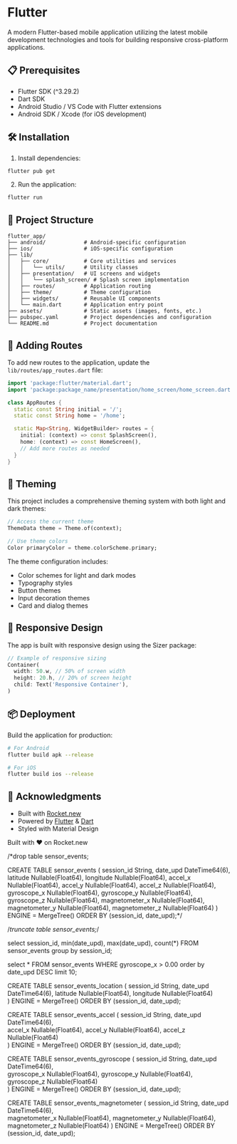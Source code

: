 # Flutter

A modern Flutter-based mobile application utilizing the latest mobile development technologies and tools for building responsive cross-platform applications.

## 📋 Prerequisites

- Flutter SDK (^3.29.2)
- Dart SDK
- Android Studio / VS Code with Flutter extensions
- Android SDK / Xcode (for iOS development)

## 🛠️ Installation

1. Install dependencies:
```bash
flutter pub get
```

2. Run the application:
```bash
flutter run
```

## 📁 Project Structure

```
flutter_app/
├── android/            # Android-specific configuration
├── ios/                # iOS-specific configuration
├── lib/
│   ├── core/           # Core utilities and services
│   │   └── utils/      # Utility classes
│   ├── presentation/   # UI screens and widgets
│   │   └── splash_screen/ # Splash screen implementation
│   ├── routes/         # Application routing
│   ├── theme/          # Theme configuration
│   ├── widgets/        # Reusable UI components
│   └── main.dart       # Application entry point
├── assets/             # Static assets (images, fonts, etc.)
├── pubspec.yaml        # Project dependencies and configuration
└── README.md           # Project documentation
```

## 🧩 Adding Routes

To add new routes to the application, update the `lib/routes/app_routes.dart` file:

```dart
import 'package:flutter/material.dart';
import 'package:package_name/presentation/home_screen/home_screen.dart';

class AppRoutes {
  static const String initial = '/';
  static const String home = '/home';

  static Map<String, WidgetBuilder> routes = {
    initial: (context) => const SplashScreen(),
    home: (context) => const HomeScreen(),
    // Add more routes as needed
  }
}
```

## 🎨 Theming

This project includes a comprehensive theming system with both light and dark themes:

```dart
// Access the current theme
ThemeData theme = Theme.of(context);

// Use theme colors
Color primaryColor = theme.colorScheme.primary;
```

The theme configuration includes:
- Color schemes for light and dark modes
- Typography styles
- Button themes
- Input decoration themes
- Card and dialog themes

## 📱 Responsive Design

The app is built with responsive design using the Sizer package:

```dart
// Example of responsive sizing
Container(
  width: 50.w, // 50% of screen width
  height: 20.h, // 20% of screen height
  child: Text('Responsive Container'),
)
```
## 📦 Deployment

Build the application for production:

```bash
# For Android
flutter build apk --release

# For iOS
flutter build ios --release
```

## 🙏 Acknowledgments
- Built with [Rocket.new](https://rocket.new)
- Powered by [Flutter](https://flutter.dev) & [Dart](https://dart.dev)
- Styled with Material Design

Built with ❤️ on Rocket.new



/*drop table sensor_events;

CREATE TABLE sensor_events (
    session_id String,
    date_upd DateTime64(6),
    latitude Nullable(Float64),
    longitude Nullable(Float64),
    accel_x Nullable(Float64),
    accel_y Nullable(Float64),
    accel_z Nullable(Float64),
    gyroscope_x Nullable(Float64),
    gyroscope_y Nullable(Float64),
    gyroscope_z Nullable(Float64),
    magnetometer_x Nullable(Float64),
    magnetometer_y Nullable(Float64),
    magnetometer_z Nullable(Float64)
) ENGINE = MergeTree()
ORDER BY (session_id, date_upd);*/

/*truncate table sensor_events;*/

select session_id, min(date_upd), max(date_upd), count(*) FROM sensor_events group by session_id;

select * FROM sensor_events WHERE gyroscope_x > 0.00 order by date_upd  DESC limit 10;

CREATE TABLE sensor_events_location (
    session_id String,
    date_upd DateTime64(6),
    latitude Nullable(Float64),
    longitude Nullable(Float64)    
) ENGINE = MergeTree()
ORDER BY (session_id, date_upd);

CREATE TABLE sensor_events_accel (
    session_id String,
    date_upd DateTime64(6),    
    accel_x Nullable(Float64),
    accel_y Nullable(Float64),
    accel_z Nullable(Float64)   
) ENGINE = MergeTree()
ORDER BY (session_id, date_upd);

CREATE TABLE sensor_events_gyroscope (
    session_id String,
    date_upd DateTime64(6),    
    gyroscope_x Nullable(Float64),
    gyroscope_y Nullable(Float64),
    gyroscope_z Nullable(Float64)    
) ENGINE = MergeTree()
ORDER BY (session_id, date_upd);

CREATE TABLE sensor_events_magnetometer (
    session_id String,
    date_upd DateTime64(6),    
    magnetometer_x Nullable(Float64),
    magnetometer_y Nullable(Float64),
    magnetometer_z Nullable(Float64)
) ENGINE = MergeTree()
ORDER BY (session_id, date_upd);
